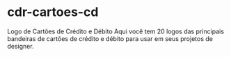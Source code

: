 # cdr-cartoes-cd
Logo de Cartões de Crédito e Débito
Aqui você tem 20 logos das principais bandeiras de cartões de crédito e débito para usar em seus projetos de designer.
